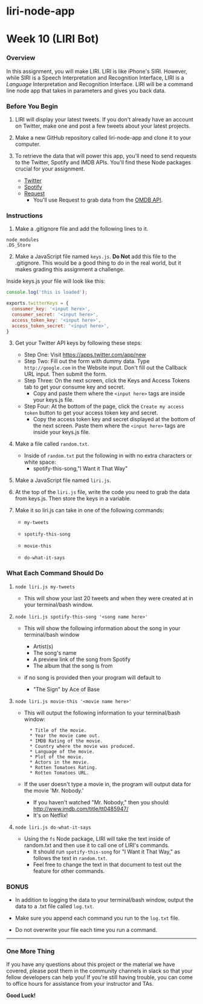 # liri-node-app

 # Week 10 (LIRI Bot)
 
 ### Overview
 
 In this assignment, you will make LIRI. LIRI is like iPhone's SIRI. However, while SIRI is a Speech Interpretation and Recognition Interface, LIRI is a _Language_ Interpretation and Recognition Interface. LIRI will be a command line node app that takes in parameters and gives you back data.
 
 ### Before You Begin
 
 1. LIRI will display your latest tweets. If you don't already have an account on Twitter, make one and post a few tweets about your latest projects.
 
 2. Make a new GitHub repository called liri-node-app and clone it to your computer.
 
 3. To retrieve the data that will power this app, you'll need to send requests to the Twitter, Spotify and IMDB APIs. You'll find these Node packages crucial for your assignment.
 
    * [Twitter](https://www.npmjs.com/package/twitter)
    * [Spotify](https://www.npmjs.com/package/spotify)
    * [Request](https://www.npmjs.com/package/request)
      * You'll use Request to grab data from the [OMDB API](http://www.omdbapi.com).
 
 ### Instructions
 
 1. Make a .gitignore file and add the following lines to it.
 
 
 ```
 node_modules
 .DS_Store
 ```
 
 2. Make a JavaScript file named `keys.js`. **Do Not** add this file to the .gitignore. This would be a good thing to do in the real world, but it makes grading this assignment a challenge.
 
 Inside keys.js your file will look like this:
 
 ```JavaScript
 console.log('this is loaded');
 
 exports.twitterKeys = {
   consumer_key: '<input here>',
   consumer_secret: '<input here>',
   access_token_key: '<input here>',
   access_token_secret: '<input here>',
 }
 ```
 
 3. Get your Twitter API keys by following these steps:
 
    * Step One: Visit <https://apps.twitter.com/app/new>
    * Step Two: Fill out the form with dummy data. Type `http://google.com` in the Website input. Don't fill out the Callback URL input. Then submit the form.
    * Step Three: On the next screen, click the Keys and Access Tokens tab to get your consume key and secret. 
      * Copy and paste them where the `<input here>` tags are inside your keys.js file.
    * Step Four: At the bottom of the page, click the `Create my access token` button to get your access token key and secret. 
      * Copy the access token key and secret displayed at the bottom of the next screen. Paste them where the `<input here>` tags are inside your keys.js file.
 
 4. Make a file called `random.txt`.
 
    * Inside of `random.txt` put the following in with no extra characters or white space:
      * spotify-this-song,"I Want it That Way"
 
 5. Make a JavaScript file named `liri.js`.
 
 6. At the top of the `liri.js` file, write the code you need to grab the data from keys.js. Then store the keys in a variable.
 
 7. Make it so liri.js can take in one of the following commands:
 
    * `my-tweets`
 
    * `spotify-this-song`
 
    * `movie-this`
 
    * `do-what-it-says`
 
 ### What Each Command Should Do
 
 1. `node liri.js my-tweets`
 
    * This will show your last 20 tweets and when they were created at in your terminal/bash window.
 
 2. `node liri.js spotify-this-song '<song name here>'`
 
    * This will show the following information about the song in your terminal/bash window
      * Artist(s)
      * The song's name
      * A preview link of the song from Spotify
      * The album that the song is from
 
    * if no song is provided then your program will default to
      * "The Sign" by Ace of Base
 
 3. `node liri.js movie-this '<movie name here>'`
 
    * This will output the following information to your terminal/bash window:
 
      ```
        * Title of the movie.
        * Year the movie came out.
        * IMDB Rating of the movie.
        * Country where the movie was produced.
        * Language of the movie.
        * Plot of the movie.
        * Actors in the movie.
        * Rotten Tomatoes Rating.
        * Rotten Tomatoes URL.
      ```
 
    * If the user doesn't type a movie in, the program will output data for the movie 'Mr. Nobody.'
      * If you haven't watched "Mr. Nobody," then you should: <http://www.imdb.com/title/tt0485947/>
      * It's on Netflix!
 
 4. `node liri.js do-what-it-says`
    * Using the `fs` Node package, LIRI will take the text inside of random.txt and then use it to call one of LIRI's commands.
      * It should run `spotify-this-song` for "I Want it That Way," as follows the text in `random.txt`.
      * Feel free to change the text in that document to test out the feature for other commands.
 
 ### BONUS
 
 * In addition to logging the data to your terminal/bash window, output the data to a .txt file called `log.txt`.
 
 * Make sure you append each command you run to the `log.txt` file. 
 
 * Do not overwrite your file each time you run a command.
 
 - - -
 
 ### One More Thing
 
 If you have any questions about this project or the material we have covered, please post them in the community channels in slack so that your fellow developers can help you! If you're still having trouble, you can come to office hours for assistance from your instructor and TAs.
 
 **Good Luck!**